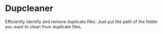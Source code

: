 # Dupcleaner
Efficiently identify and remove duplicate files.
Just put the path of the folder you want to clean from duplicate files.
